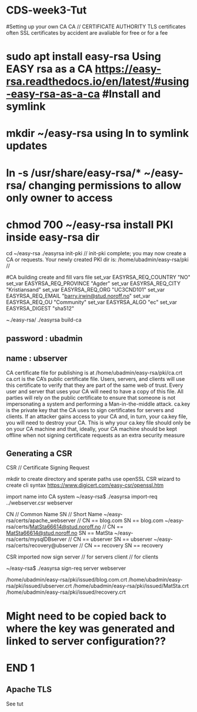 # CDS-week3-Tut

#Setting up your own CA
CA // CERTIFICATE AUTHORITY 
TLS certificates often SSL certificates by accident are avaliable for free or for a fee

sudo apt install easy-rsa
Using EASY rsa as a CA
https://easy-rsa.readthedocs.io/en/latest/#using-easy-rsa-as-a-ca
#Install and symlink
==
mkdir ~/easy-rsa
using ln to symlink updates
==
ln -s /usr/share/easy-rsa/* ~/easy-rsa/
changing permissions to allow only owner to access
==
chmod 700 ~/easy-rsa
install PKI inside easy-rsa dir
==
cd ~/easy-rsa
./easyrsa init-pki
//
init-pki complete; you may now create a CA or requests.
Your newly created PKI dir is: /home/ubadmin/easy-rsa/pki
//

#CA building
create and fill vars file
set_var EASYRSA_REQ_COUNTRY "NO"
set_var EASYRSA_REQ_PROVINCE "Agder"
set_var EASYRSA_REQ_CITY "Kristiansand"
set_var EASYRSA_REQ_ORG "UC3CND101"
set_var EASYRSA_REQ_EMAIL "barry.irwin@stud.noroff.no"
set_var EASYRSA_REQ_OU "Community"
set_var EASYRSA_ALGO "ec"
set_var EASYRSA_DIGEST "sha512"

~./easy-rsa/ ./easyrsa build-ca
## password : ubadmin
## name : ubserver
CA certificate file for publishing is at /home/ubadmin/easy-rsa/pki/ca.crt
ca.crt is the CA’s public certificate file. Users, servers, and clients will use this certificate to verify that they
are part of the same web of trust. Every user and server that uses your CA will need to have a copy of this
file. All parties will rely on the public certificate to ensure that someone is not impersonating a system and
performing a Man-in-the-middle attack.
ca.key is the private key that the CA uses to sign certificates for servers and clients. If an attacker gains
access to your CA and, in turn, your ca.key file, you will need to destroy your CA. This is why your ca.key
file should only be on your CA machine and that, ideally, your CA machine should be kept offline when not
signing certificate requests as an extra security measure

## Generating a CSR
CSR // Certificate Signing Request

mkdir to create directory and sperate paths
use openSSL CSR wizard to create cli syntax
https://www.digicert.com/easy-csr/openssl.htm

import name into CA system
~/easy-rsa$ ./easyrsa import-req ../webserver.csr webserver

CN // Common Name
SN // Short Name
~/easy-rsa/certs/apache_webserver // CN == blog.com SN == blog.com
~/easy-rsa/certs/MatSta66614@stud.noroff.no // CN == MatSta66614@stud.noroff.no SN == MatSta
~/easy-rsa/certs/mysqlDBserver // CN == ubserver SN == ubserver
~/easy-rsa/certs/recovery@ubserver // CN == recovery SN == recovery

CSR imported now sign
server // for servers
client // for clients

~/easy-rsa$ ./easyrsa sign-req server webserver

/home/ubadmin/easy-rsa/pki/issued/blog.com.crt
/home/ubadmin/easy-rsa/pki/issued/ubserver.crt
/home/ubadmin/easy-rsa/pki/issued/MatSta.crt
/home/ubadmin/easy-rsa/pki/issued/recovery.crt
# Might need to be copied back to where the key was generated and linked to server configuration??
# END 1

## Apache TLS
See tut

